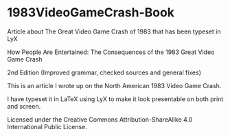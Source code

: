# 1983VideoGameCrash-Book
Article about The Great Video Game Crash of 1983 that has been typeset in LyX

How People Are Entertained:
The Consequences of the 1983 Great Video Game Crash

2nd Edition (Improved grammar, checked sources and general fixes)

This is an article I wrote up on the North American 1983 Video Game Crash. 

I have typeset it in LaTeX using LyX to make it look presentable on both print and screen.

Licensed under the Creative Commons Attribution-ShareAlike 4.0 International Public License.
